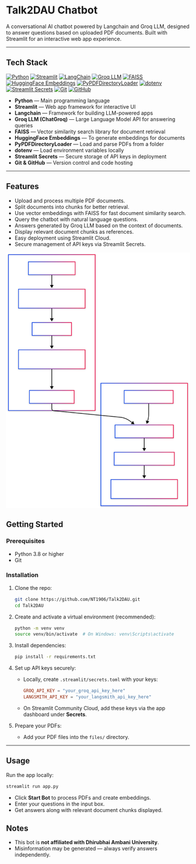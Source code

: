 
# Talk2DAU Chatbot

A conversational AI chatbot powered by Langchain and Groq LLM, designed to answer questions based on uploaded PDF documents. Built with Streamlit for an interactive web app experience.

---

## Tech Stack

[![Python](https://img.shields.io/badge/Python-3670A0?style=for-the-badge&logo=python&logoColor=ffdd54)](https://www.python.org/)
[![Streamlit](https://img.shields.io/badge/Streamlit-FF4B4B?style=for-the-badge&logo=streamlit&logoColor=white)](https://streamlit.io/)
[![LangChain](https://img.shields.io/badge/LangChain-000000?style=for-the-badge&logo=langchain&logoColor=white)](https://www.langchain.com/)
[![Groq LLM](https://img.shields.io/badge/Groq%20LLM-ff6f00?style=for-the-badge&logo=groq&logoColor=white)](https://groq.com/)
[![FAISS](https://img.shields.io/badge/FAISS-2c3e50?style=for-the-badge)](https://github.com/facebookresearch/faiss)
[![HuggingFace Embeddings](https://img.shields.io/badge/HuggingFace%20Embeddings-ffcc00?style=for-the-badge&logo=huggingface&logoColor=black)](https://huggingface.co/docs/transformers/index)
[![PyPDFDirectoryLoader](https://img.shields.io/badge/PyPDFDirectoryLoader-4b8bbe?style=for-the-badge)](https://api.python.langchain.com/en/latest/loaders/langchain_community.document_loaders.pypdf_directory.PyPDFDirectoryLoader.html)
[![dotenv](https://img.shields.io/badge/dotenv-8c8c8c?style=for-the-badge&logo=dotenv&logoColor=white)](https://pypi.org/project/python-dotenv/)
[![Streamlit Secrets](https://img.shields.io/badge/Streamlit%20Secrets-FF4B4B?style=for-the-badge&logo=streamlit&logoColor=white)](https://docs.streamlit.io/streamlit-cloud/secrets-management)
[![Git](https://img.shields.io/badge/Git-F05032?style=for-the-badge&logo=git&logoColor=white)](https://git-scm.com/)
[![GitHub](https://img.shields.io/badge/GitHub-181717?style=for-the-badge&logo=github&logoColor=white)](https://github.com/)

- **Python** — Main programming language  
- **Streamlit** — Web app framework for interactive UI  
- **Langchain** — Framework for building LLM-powered apps  
- **Groq LLM (ChatGroq)** — Large Language Model API for answering queries  
- **FAISS** — Vector similarity search library for document retrieval  
- **HuggingFace Embeddings** — To generate embeddings for documents  
- **PyPDFDirectoryLoader** — Load and parse PDFs from a folder  
- **dotenv** — Load environment variables locally  
- **Streamlit Secrets** — Secure storage of API keys in deployment  
- **Git & GitHub** — Version control and code hosting


---

## Features

- Upload and process multiple PDF documents.
- Split documents into chunks for better retrieval.
- Use vector embeddings with FAISS for fast document similarity search.
- Query the chatbot with natural language questions.
- Answers generated by Groq LLM based on the context of documents.
- Display relevant document chunks as references.
- Easy deployment using Streamlit Cloud.
- Secure management of API keys via Streamlit Secrets.

![Talk2DAU Architecture](./assets/flow.svg)


## Getting Started

### Prerequisites

- Python 3.8 or higher
- Git

### Installation

1. Clone the repo:

   ```bash
   git clone https://github.com/NT1906/Talk2DAU.git
   cd Talk2DAU
   ```

2. Create and activate a virtual environment (recommended):

   ```bash
   python -m venv venv
   source venv/bin/activate  # On Windows: venv\Scripts\activate
   ```

3. Install dependencies:

   ```bash
   pip install -r requirements.txt
   ```

4. Set up API keys securely:

   - Locally, create `.streamlit/secrets.toml` with your keys:

     ```toml
     GROQ_API_KEY = "your_groq_api_key_here"
     LANGSMITH_API_KEY = "your_langsmith_api_key_here"
     ```

   - On Streamlit Community Cloud, add these keys via the app dashboard under **Secrets**.

5. Prepare your PDFs:

   - Add your PDF files into the `files/` directory.

---

## Usage

Run the app locally:

```bash
streamlit run app.py
```

- Click **Start Bot** to process PDFs and create embeddings.
- Enter your questions in the input box.
- Get answers along with relevant document chunks displayed.



## Notes

- This bot is **not affiliated with Dhirubhai Ambani University**.
- Misinformation may be generated — always verify answers independently.

